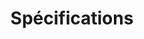 ---
layout: redirect.njk
hideInSitemap: true
tags: level2
key: regulations_fr
title: Spécifications
redirect: /de/guidelines/regulations/app-icons/
parent: guidelines_fr
order: 2
---